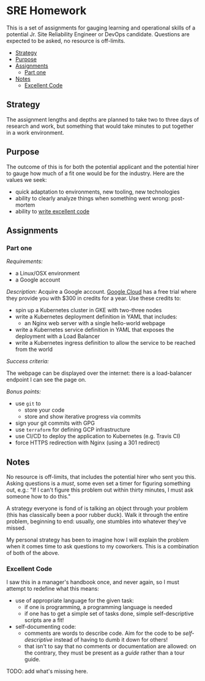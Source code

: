 # SRE Homework

This is a set of assignments for gauging learning and operational skills of a potential Jr. Site Reliability Engineer or DevOps candidate. Questions are expected to be asked, no resource is off-limits.

<!-- toc -->

- [Strategy](#strategy)
- [Purpose](#purpose)
- [Assignments](#assignments)
    * [Part one](#part-one)
- [Notes](#notes)
    * [Excellent Code](#excellent-code)

<!-- tocstop -->

## Strategy

The assignment lengths and depths are planned to take two to three days of research and work, but something that would take minutes to put together in a work environment.

## Purpose

The outcome of this is for both the potential applicant and the potential hirer to gauge how much of a fit one would be for the industry. Here are the values we seek:

- quick adaptation to environments, new tooling, new technologies
- ability to clearly analyze things when something went wrong: post-mortem
- ability to [write excellent code](#excellent-code)

## Assignments

### Part one

_Requirements:_

- a Linux/OSX environment
- a Google account

_Description:_ Acquire a Google account. [Google Cloud](cloud.google.com) has a free trial where they provide you with $300 in credits for a year. Use these credits to:

- spin up a Kubernetes cluster in GKE with two-three nodes
- write a Kubernetes deployment definition in YAML that includes:
    - an Nginx web server with a single hello-world webpage
- write a Kubernetes service definition in YAML that exposes the deployment with a Load Balancer
- write a Kubernetes ingress definition to allow the service to be reached from the world

_Success criteria:_

The webpage can be displayed over the internet: there is a load-balancer endpoint I can see the page on.

_Bonus points:_

- use `git` to
    - store your code
    - store and show iterative progress via commits
- sign your git commits with GPG
- use `terraform` for defining GCP infrastructure
- use CI/CD to deploy the application to Kubernetes (e.g. Travis CI)
- force HTTPS redirection with Nginx (using a 301 redirect)

## Notes

No resource is off-limits, that includes the potential hirer who sent you this. Asking questions is a _must_, some even set a timer for figuring something out, e.g.: "If I can't figure this problem out within thirty minutes, I must ask someone how to do this."

A strategy everyone is fond of is talking an object through your problem (this has classically been a poor rubber duck). Walk it through the entire problem, beginning to end: usually, one stumbles into whatever they've missed.

My personal strategy has been to imagine how I will explain the problem when it comes time to ask questions to my coworkers. This is a combination of both of the above.

### Excellent Code

I saw this in a manager's handbook once, and never again, so I must attempt to redefine what this means:

- use of appropriate language for the given task:
    - if one is programming, a programming language is needed
    - if one has to get a simple set of tasks done, simple self-descriptive scripts are a fit!
- self-documenting code:
    - comments are words to describe code. Aim for the code to be _self-descriptive_ instead of having to dumb it down for others!
    - that isn't to say that no comments or documentation are allowed: on the contrary, they must be present as a _guide_ rather than a tour guide.

TODO: add what's missing here.
